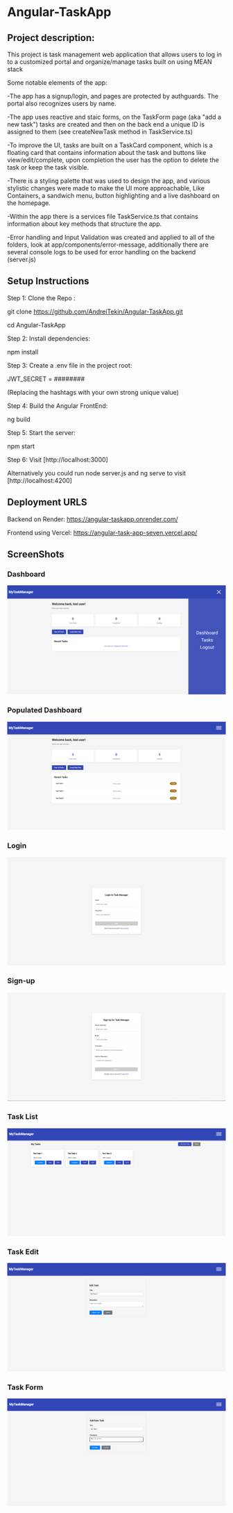# Angular-TaskApp
<h2>Project description:</h2>


This project is  task management web application that allows users to log in to a customized portal and organize/manage tasks built on using MEAN stack


Some notable elements of the app:

-The app has a signup/login, and pages are protected by authguards. The portal also recognizes users by name.

-The app uses reactive and staic forms, on the TaskForm page (aka "add a new task") tasks are created and then on the back end a unique ID is assigned to them (see createNewTask method in TaskService.ts)

-To improve the UI, tasks are built on a TaskCard component, which is a floating card that contains information about the task and buttons like view/edit/complete, upon completion the user has the option to delete the task or keep the task visible.

-There is a styling palette that was used to design the app, and various stylistic changes were made to make the UI more approachable, Like Containers, a sandwich menu, button highlighting and a live dashboard on the homepage.

-Within the app there is a services file TaskService.ts that contains information about key methods that structure the app.

-Error handling and Input Validation was created and applied to all of the folders, look at app/components/error-message, additionally there are several console logs to be used for error handling on the backend (server.js)





<h2>Setup Instructions</h2>

Step 1: Clone the Repo :   

git clone https://github.com/AndreiTekin/Angular-TaskApp.git

cd Angular-TaskApp


Step 2: Install dependencies:

npm install 


Step 3: Create a .env file in the project root:

JWT_SECRET = ########

(Replacing the hashtags with your own strong unique value)


Step 4: Build the Angular FrontEnd:

ng build


Step 5: Start the server:

npm start


Step 6: Visit [http://localhost:3000] 

Alternatively you could run node server.js and ng serve to visit [http://localhost:4200]




<h2>Deployment URLS</h2>

Backend on Render: https://angular-taskapp.onrender.com/

Frontend using Vercel: https://angular-task-app-seven.vercel.app/


<h2>ScreenShots</h2>

### Dashboard
![Dashboard Screenshot](images/dashboard.png)

### Populated Dashboard
![Populated Dashboard Screenshot](images/populated-dashboard.png)

### Login
![Login Screenshot](images/Login.png)

### Sign-up
![Sign-up Screenshot](images/Sign-up.png)

### Task List
![Task List Screenshot](images/TaskList.png)

### Task Edit
![Task Edit Screenshot](images/TaskEdit.png)

### Task Form
![Task Form Screenshot](images/TaskForm.png)







